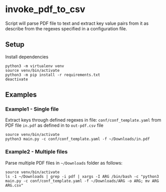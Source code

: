 # invoke_pdf_to_csv
Script will parse PDF file to text and extract key value pairs from it as describe from 
the regexes specified in a configuration file.

## Setup
Install dependencies
```
python3 -m virtualenv venv
source venv/bin/activate
python3 -m pip install -r requirements.txt
deactivate
```

## Examples

### Example1 - Single file
Extract keys through defined regexes in file: `conf/conf_template.yaml` from PDF file `in.pdf` as defined in  to `out-pdf.csv` file
```
source venv/bin/activate
python3 main.py -c conf/conf_template.yaml -f ~/Downloads/in.pdf
```

### Example2 - Multiple files
Parse multiple PDF files in `~/Downloads` folder as follows:
```
source venv/bin/activate
ls -1 ~/Downloads | grep -i pdf | xargs -I ARG /bin/bash -c "python3 main.py -c conf/conf_template.yaml -f ~/Downloads/ARG -o ARG; mv ARG ARG.csv"
```